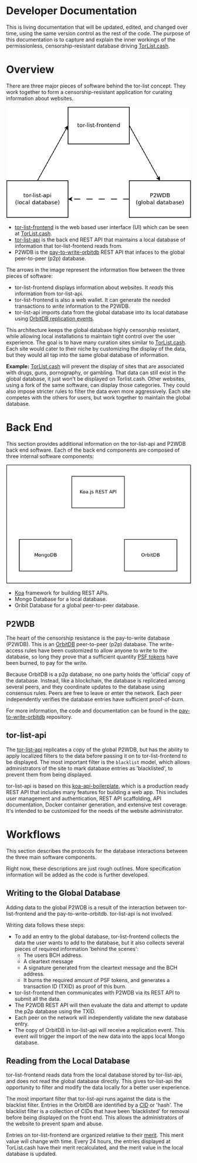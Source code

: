# Developer Documentation

This is living documentation that will be updated, edited, and changed over time, using the same version control as the rest of the code. The purpose of this documentation is to capture and explain the inner workings of the permissionless, censorship-resistant database driving [TorList.cash](https://torlist.cash).

# Overview

There are three major pieces of software behind the tor-list concept. They work together to form a censorship-resistant application for curating information about websites.

![tor-list major subcomponents](./diagrams/software-interaction.png)

- [tor-list-frontend](https://github.com/Permissionless-Software-Foundation/tor-list-frontend) is the web based user interface (UI) which can be seen at [TorList.cash](https://torlist.cash/).
- [tor-list-api](https://github.com/Permissionless-Software-Foundation/tor-list-api) is the back end REST API that maintains a local database of information that tor-list-frontend reads from.
- P2WDB is the [pay-to-write-orbitdb](https://github.com/Permissionless-Software-Foundation/pay-to-write-orbitdb) REST API that infaces to the global peer-to-peer (p2p) database.

The arrows in the image represent the information flow between the three pieces of software:

- tor-list-frontend displays information about websites. It _reads_ this information from tor-list-api.
- tor-list-frontend is also a web wallet. It can generate the needed transactions to _write_ information to the P2WDB.
- tor-list-api imports data from the global database into its local database using [OrbitDB replication events](https://github.com/orbitdb/orbit-db/blob/main/GUIDE.md#replicating-a-database).

This architecture keeps the global database highly censorship resistant, while allowing local installations to maintain tight control over the user experience. The goal is to have many curation sites similar to [TorList.cash](https://torlist.cash). Each site would cater to their niche by customizing the display of the data, but they would all tap into the same global database of information.

**Example:** [TorList.cash](https://torlist.cash) will prevent the display of sites that are associated with drugs, guns, pornography, or gambling. That data can still exist in the global database, it just won't be displayed on Torlist.cash. Other websites, using a fork of the same software, can display those categories. They could also impose stricter rules to filter the data even more aggressively. Each site competes with the others for users, but work together to maintain the global database.

# Back End

This section provides additional information on the tor-list-api and P2WDB back end software. Each of the back end components are composed of three internal software components:

![back end subcomponents](./diagrams/rest-api-subcomponents.png)

- [Koa](https://koajs.com/) framework for building REST APIs.
- Mongo Database for a local database.
- Oribit Database for a global peer-to-peer database.

## P2WDB

The heart of the censorship resistance is the pay-to-write database (P2WDB). This is an [OrbitDB](https://orbitdb.org/) peer-to-peer (p2p) database. The write-access rules have been customized to allow anyone to write to the database, so long they prove that a sufficient quantity [PSF tokens](https://psfoundation.cash) have been burned, to pay for the write.

Because OrbitDB is a p2p database, no one party holds the 'official' copy of the database. Instead, like a blockchain, the database is replicated among several peers, and they coordinate updates to the database using consensus rules. Peers are free to leave or enter the network. Each peer independently verifies the database entries have sufficient proof-of-burn.

For more information, the code and documentation can be found in the [pay-to-write-orbitdb](https://github.com/Permissionless-Software-Foundation/pay-to-write-orbitdb) repository.

## tor-list-api

The [tor-list-api](https://github.com/Permissionless-Software-Foundation/tor-list-api) replicates a copy of the global P2WDB, but has the ability to apply localized filters to the data before passing it on to tor-list-frontend to be displayed. The most important filter is the `blacklist` model, which allows administrators of the site to mark database entries as 'blacklisted', to prevent them from being displayed.

tor-list-api is based on this [koa-api-boilerplate](https://github.com/christroutner/koa-api-boilerplate), which is a production ready REST API that includes many features for building a web app. This includes user management and authentication, REST API scaffolding, API documentation, Docker container generation, and extensive test coverage. It's intended to be customized for the needs of the website administrator.

# Workflows

This section describes the protocols for the database interactions between the three main software components.

Right now, these descriptions are just rough outlines. More specification information will be added as the code is further developed.

## Writing to the Global Database

Adding data to the global P2WDB is a result of the interaction between tor-list-frontend and the pay-to-write-orbitdb. tor-list-api is not involved.

Writing data follows these steps:

- To add an entry to the global database, tor-list-frontend collects the data the user wants to add to the database, but it also collects several pieces of required information 'behind the scenes':
  - The users BCH address.
  - A cleartext message
  - A signature generated from the cleartext message and the BCH address.
  - It burns the required amount of PSF tokens, and generates a transaction ID (TXID) as proof of this burn.
- tor-list-frontend then communicates with P2WDB via its REST API to submit all the data.
- The P2WDB REST API will then evaluate the data and attempt to update the p2p database using the TXID.
- Each peer on the network will independently validate the new database entry.
- The copy of OrbitDB in tor-list-api will receive a replication event. This event will trigger the import of the new data into the apps local Mongo database.

## Reading from the Local Database

tor-list-frontend reads data from the local database stored by tor-list-api, and does not read the global database directly. This gives tor-list-api the opportunity to filter and modify the data locally for a better user experience.

The most important filter that tor-list-api runs against the data is the blacklist filter. Entries in the OrbitDB are identified by a [CID](https://docs.ipfs.io/concepts/content-addressing/) or 'hash'. The blacklist filter is a collection of CIDs that have been 'blacklisted' for removal before being displayed on the front end. This allows the administrators of the website to prevent spam and abuse.

Entries on tor-list-frontend are organized relative to their [merit](https://github.com/Permissionless-Software-Foundation/bch-message-lib/blob/master/lib/merit.js). This merit value will change with time. Every 24 hours, the entries displayed at TorList.cash have their merit recalculated, and the merit value in the local database is updated.
